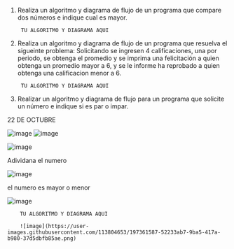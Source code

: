 1. Realiza un algoritmo y diagrama de flujo de un programa que compare dos números e indique cual es mayor.
  
        TU ALGORITMO Y DIAGRAMA AQUI
        
2. Realiza un algoritmo y diagrama de flujo de un programa que resuelva el sigueinte problema: Solicitando se ingresen 4 calificaciones, una por periodo, se obtenga el promedio y se imprima una felicitación a quien obtenga un promedio mayor a 6, y se le informe ha reprobado a quien obtenga una calificacion menor a 6.

        TU ALGORITMO Y DIAGRAMA AQUI

3. Realizar un algoritmo y diagrama de flujo para un programa que solicite un número e indique si es par o impar.

22 DE OCTUBRE

![image](https://user-images.githubusercontent.com/113804653/197361595-e4c13c61-83fc-4b4f-ae68-8d060e6459e5.png)
![image](https://user-images.githubusercontent.com/113804653/197361750-d7c997e2-a542-489f-88dc-da7a1fe4da58.png)

![image](https://user-images.githubusercontent.com/113804653/197361881-a88c92c3-d7ba-4107-be45-26d3e2d9e90a.png)

Adividana el numero


![image](https://user-images.githubusercontent.com/113804653/197362071-ce0931a6-620a-43b7-9b1f-f6dcb779f252.png)

el numero es mayor o menor

![image](https://user-images.githubusercontent.com/113804653/197362412-3c532212-1e78-47e2-a01b-f0aeee52c451.png)



        TU ALGORITMO Y DIAGRAMA AQUI
        
        ![image](https://user-images.githubusercontent.com/113804653/197361587-52233ab7-9ba5-417a-b980-37d5dbfb85ae.png)

